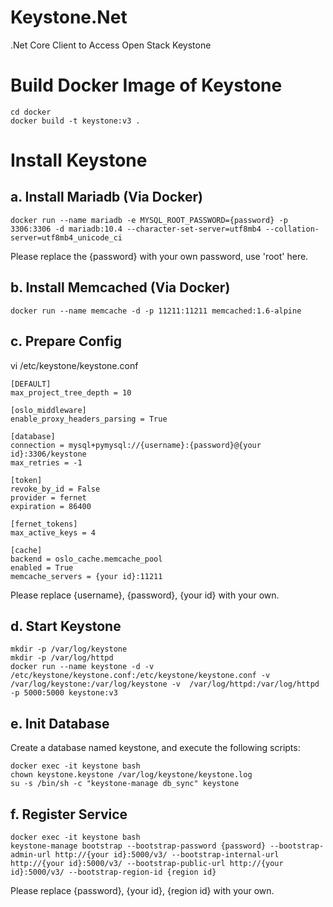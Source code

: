 # Keystone.Net
.Net Core Client to Access Open Stack Keystone

# Build Docker Image of Keystone
```
cd docker
docker build -t keystone:v3 .
```

# Install Keystone
## a. Install Mariadb (Via Docker)
```
docker run --name mariadb -e MYSQL_ROOT_PASSWORD={password} -p 3306:3306 -d mariadb:10.4 --character-set-server=utf8mb4 --collation-server=utf8mb4_unicode_ci
```

Please replace the {password} with your own password, use 'root' here.

## b. Install Memcached (Via Docker)
```
docker run --name memcache -d -p 11211:11211 memcached:1.6-alpine
```

## c. Prepare Config
vi /etc/keystone/keystone.conf
```
[DEFAULT]
max_project_tree_depth = 10

[oslo_middleware]
enable_proxy_headers_parsing = True

[database]
connection = mysql+pymysql://{username}:{password}@{your id}:3306/keystone
max_retries = -1

[token]
revoke_by_id = False
provider = fernet
expiration = 86400

[fernet_tokens]
max_active_keys = 4

[cache]
backend = oslo_cache.memcache_pool
enabled = True
memcache_servers = {your id}:11211
```

Please replace {username}, {password}, {your id} with your own.

## d. Start Keystone
```
mkdir -p /var/log/keystone
mkdir -p /var/log/httpd
docker run --name keystone -d -v /etc/keystone/keystone.conf:/etc/keystone/keystone.conf -v /var/log/keystone:/var/log/keystone -v  /var/log/httpd:/var/log/httpd -p 5000:5000 keystone:v3
```

## e. Init Database
Create a database named keystone, and execute the following scripts:  
```
docker exec -it keystone bash
chown keystone.keystone /var/log/keystone/keystone.log
su -s /bin/sh -c "keystone-manage db_sync" keystone
```

## f. Register Service
```
docker exec -it keystone bash
keystone-manage bootstrap --bootstrap-password {password} --bootstrap-admin-url http://{your id}:5000/v3/ --bootstrap-internal-url http://{your id}:5000/v3/ --bootstrap-public-url http://{your id}:5000/v3/ --bootstrap-region-id {region id}
```

Please replace {password}, {your id}, {region id} with your own.
